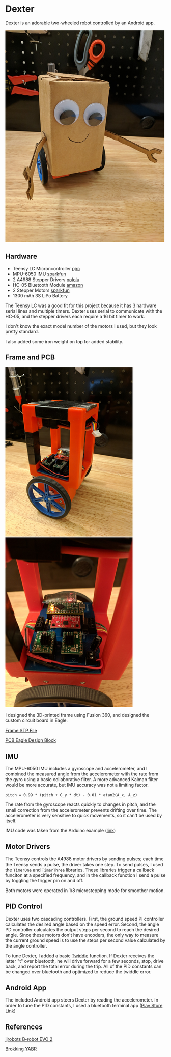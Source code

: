 # Dexter #
Dexter is an adorable two-wheeled robot controlled by an Android app.


<img src="pictures/dexter.jpg" width="500">

## Hardware ##
* Teensy LC Microncontroller [pjrc](https://www.pjrc.com/teensy/teensyLC.html) 
* MPU-6050 IMU [sparkfun](https://www.sparkfun.com/products/11028)
* 2 A4988 Stepper Drivers [pololu](https://www.pololu.com/product/1182)
* HC-05 Bluetooth Module [amazon](https://www.amazon.com/LeaningTech-HC-05-Module-Pass-Through-Communication/dp/B00INWZRNC)
* 2 Stepper Motors [sparkfun](https://www.sparkfun.com/products/9238) 
* 1300 mAh 3S LiPo Battery

The Teensy LC was a good fit for this project because it has 3 hardware serial lines and multiple timers. 
Dexter uses serial to communicate with the HC-05, and the stepper drivers each require a 16 bit timer to work. 

I don't know the exact model number of the motors I used, but they look pretty standard.

I also added some iron weight on top for added stability.

## Frame and PCB ##

<img src="pictures/frame.jpg" width="400"> <img src="pictures/pcb.jpg" width="400">

I designed the 3D-printed frame using Fusion 360, and designed the custom circuit board in Eagle.

[Frame STP File](https://theokanning.com/wp-content/uploads/2019/03/Dexter-v1.zip)

[PCB Eagle Design Block](https://theokanning.com/wp-content/uploads/2019/03/dexter_design_block.zip)

## IMU ##
The MPU-6050 IMU includes a gyroscope and accelerometer, and I combined the measured angle from the accelerometer with the rate from the gyro using a basic collaborative filter. A more advanced Kalman filter would be more accurate, but IMU accuracy was not a limiting factor.

`pitch = 0.99 * (pitch + G_y * dt) - 0.01 * atan2(A_x, A_z)`

The rate from the gyroscope reacts quickly to changes in pitch, and the small correction from the accelerometer prevents drifting over time. The accelerometer is very sensitive to quick movements, so it can't be used by itself.

IMU code was taken from the Arduino example ([link](https://playground.arduino.cc/Main/MPU-6050#sketch))

## Motor Drivers ##
The Teensy controls the A4988 motor drivers by sending pulses; each time the Teensy sends a pulse, the driver takes one step. To send pulses, I used the `TimerOne` and `TimerThree` libraries. These libraries trigger a callback funciton at a specified frequency, and in the callback function I send a pulse by toggling the trigger pin on and off.

Both motors were operated in 1/8 microstepping mode for smoother motion.

## PID Control ##
Dexter uses two cascading controllers. First, the ground speed PI controller calculates the desired angle based on the speed error. Second, the angle PD controller calculates the output steps per second to reach the desired angle. Since these motors don't have encoders, the only way to measure the current ground speed is to use the steps per second value calculated by the angle controller.

To tune Dexter, I added a basic [Twiddle](https://www.youtube.com/watch?v=2uQ2BSzDvXs) function. If Dexter receives the letter "t" over bluetooth, he will drive forward for a few seconds, stop, drive back, and report the total error during the trip. All of the PID constants can be changed over bluetooth and optimized to reduce the twiddle error.

## Android App ##
The included Android app steers Dexter by reading the accelerometer. In order to tune the PID constants, I used a bluetooth terminal app ([Play Store Link](https://play.google.com/store/apps/details?id=com.giumig.apps.bluetoothserialmonitor&hl=en_US))

## References ##
[jjrobots B-robot EVO 2](https://github.com/jjrobots/B-ROBOT_EVO2/tree/master/Arduino/BROBOT_EVO2)

[Brokking YABR](http://www.brokking.net/yabr_main.html)
